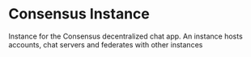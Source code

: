 # Consensus Instance

Instance for the Consensus decentralized chat app. An instance hosts accounts, chat servers and federates with other instances
